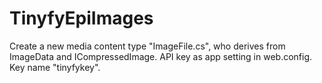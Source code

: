 # TinyfyEpiImages

Create a new media content type "ImageFile.cs", who derives from ImageData and ICompressedImage. 
API key as app setting in web.config. Key name "tinyfykey".

